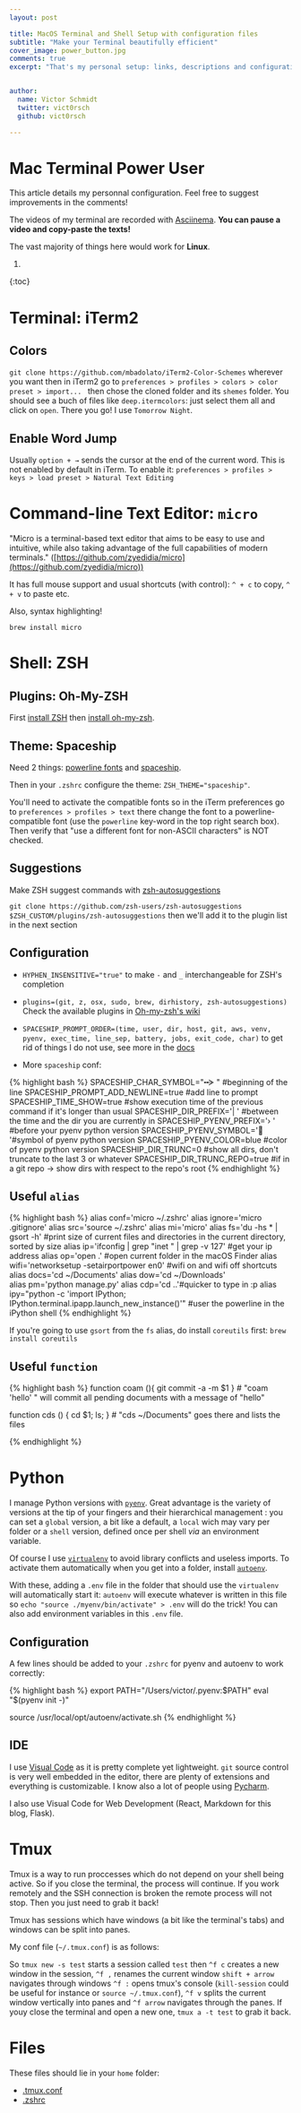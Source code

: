 ```yaml
---
layout: post

title: MacOS Terminal and Shell Setup with configuration files
subtitle: "Make your Terminal beautifully efficient"
cover_image: power_button.jpg
comments: true
excerpt: "That's my personal setup: links, descriptions and configuration. From ZSH to Pyenv through Spaceship and Tmux"


author:
  name: Victor Schmidt
  twitter: vict0rsch
  github: vict0rsch

---
```


<h1> Mac Terminal Power User </h1>

This article details my personnal configuration. Feel free to suggest improvements in the comments!

The videos of my terminal are recorded with [Asciinema](https://asciinema.org). **You can pause a video and copy-paste the texts!**

The vast majority of things here would work for **Linux**.


1. 
{:toc}


# Terminal: iTerm2

## Colors

`git clone https://github.com/mbadolato/iTerm2-Color-Schemes` wherever you want then in iTerm2 go to `preferences > profiles > colors > color preset > import... ` then chose the cloned folder and its `shemes` folder. You should see a buch of files like `deep.itermcolors`: just select them all and click on `open`. There you go! I use `Tomorrow Night`.

## Enable Word Jump

Usually `option + →` sends the cursor at the end of the current word. This is not enabled by default in iTerm. To enable it: `preferences > profiles > keys > load preset > Natural Text Editing`

# Command-line Text Editor: `micro`

"Micro is a terminal-based text editor that aims to be easy to use and intuitive, while also taking advantage of the full capabilities of modern terminals." ([https://github.com/zyedidia/micro](https://github.com/zyedidia/micro))

It has full mouse support and usual shortcuts (with control): `^ + c` to copy, `^ + v` to paste etc. 

Also, syntax highlighting! 

`brew install micro`

<script src="https://asciinema.org/a/JwIHf47OsYkCkf3O2iFI87dHF.js" id="asciicast-JwIHf47OsYkCkf3O2iFI87dHF" async data-theme='monokai' speed='2'></script>

# Shell: ZSH


## Plugins: Oh-My-ZSH

First [install ZSH](https://github.com/robbyrussell/oh-my-zsh/wiki/Installing-ZSH) then [install oh-my-zsh](https://github.com/robbyrussell/oh-my-zsh#basic-installation). 

## Theme: Spaceship

Need 2 things: [powerline fonts](https://github.com/powerline/fonts#quick-installation) and [spaceship](https://denysdovhan.com/spaceship-prompt/#oh-my-zsh). 

Then in your `.zshrc` configure the theme: `ZSH_THEME="spaceship"`.

You'll need to activate the compatible fonts so in the iTerm preferences go to `preferences > profiles > text` there change the font to a powerline-compatible font (use the `powerline` key-word in the top right search box). Then verify that "use a different font for non-ASCII characters" is NOT checked. 

## Suggestions

Make ZSH suggest commands with [zsh-autosuggestions](https://github.com/zsh-users/zsh-autosuggestions#zsh-autosuggestions)

`git clone https://github.com/zsh-users/zsh-autosuggestions $ZSH_CUSTOM/plugins/zsh-autosuggestions` then we'll add it to the plugin list in the next section

## Configuration

* `HYPHEN_INSENSITIVE="true"` to make `-` and `_` interchangeable for ZSH's completion

* `plugins=(git, z, osx, sudo, brew, dirhistory, zsh-autosuggestions)` Check the available plugins in [Oh-my-zsh's wiki](https://github.com/robbyrussell/oh-my-zsh/wiki/Plugins)

* `SPACESHIP_PROMPT_ORDER=(time, user, dir, host, git, aws, venv, pyenv, exec_time, line_sep, battery, jobs, exit_code, char)` to get rid of things I do not use, see more in the [docs](https://denysdovhan.com/spaceship-prompt/docs/Options.html#order)

* More `spaceship` conf:

{% highlight bash %}
SPACESHIP_CHAR_SYMBOL="╍ᗇ " #beginning of the line
SPACESHIP_PROMPT_ADD_NEWLINE=true #add line to prompt
SPACESHIP_TIME_SHOW=true #show execution time of the previous command if it's longer than usual
SPACESHIP_DIR_PREFIX='| ' #between the time and the dir you are currently in
SPACESHIP_PYENV_PREFIX='› ' #before your pyenv python version
SPACESHIP_PYENV_SYMBOL='🐍  '#symbol of pyenv python version
SPACESHIP_PYENV_COLOR=blue #color of pyenv python version
SPACESHIP_DIR_TRUNC=0 #show all dirs, don't truncate to the last 3 or whatever
SPACESHIP_DIR_TRUNC_REPO=true #if in a git repo -> show dirs with respect to the repo's root
{% endhighlight %}

## Useful `alias`

{% highlight bash %}
alias conf='micro ~/.zshrc'
alias ignore='micro .gitignore'
alias src='source ~/.zshrc'
alias mi='micro'
alias fs='du -hs * | gsort -h' #print size of current files and directories in the current directory, sorted by size
alias ip='ifconfig | grep "inet " | grep -v 127' #get your ip address
alias op='open .' #open current folder in the macOS Finder
alias wifi='networksetup -setairportpower en0' #wifi on and wifi off shortcuts
alias docs='cd ~/Documents'
alias dow='cd ~/Downloads'	
alias pm='python manage.py'
alias cdp='cd ..'#quicker to type in :p
alias ipy="python -c 'import IPython; IPython.terminal.ipapp.launch_new_instance()'" #user the powerline in the iPython shell
{% endhighlight %}

If you're going to use `gsort` from the `fs` alias, do install `coreutils` first: `brew install coreutils`

## Useful `function`

{% highlight bash %}
function coam (){
	git commit -a -m $1
} # "coam 'hello' " will commit all pending documents with a message of "hello"

function cds () {
	cd $1;
	ls;
} # "cds ~/Documents" goes there and lists the files

{% endhighlight %}

# Python

I manage Python versions with [`pyenv`](https://github.com/pyenv/pyenv). Great advantage is the variety of versions at the tip of your fingers and their hierarchical management : you can set a `global` version, a bit like a default, a `local` wich may vary per folder or a `shell` version, defined once per shell *via* an environment variable.

Of course I use [`virtualenv`](https://virtualenv.pypa.io/en/stable/) to avoid library conflicts and useless imports. To activate them automatically when you get into a folder, install [`autoenv`](https://github.com/kennethreitz/autoenv).

With these, adding a `.env` file in the folder that should use the `virtualenv` will automatically start it: `autoenv` will execute whatever is written in this file so `echo "source ./myenv/bin/activate" > .env` will do the trick! You can also add environment variables in this `.env` file.

## Configuration

A few lines should be added to your `.zshrc` for pyenv and autoenv to work correctly:

{% highlight bash %}
export PATH="/Users/victor/.pyenv:$PATH"
eval "$(pyenv init -)"

source /usr/local/opt/autoenv/activate.sh
{% endhighlight %}

<script src="https://asciinema.org/a/nOuUy9LWuWYp739nVTnzNisbh.js" id="asciicast-nOuUy9LWuWYp739nVTnzNisbh" async data-theme='monokai' speed='2'></script>

## IDE

I use [Visual Code](https://code.visualstudio.com) as it is pretty complete yet lightweight. `git` source control is very well embedded in the editor, there are plenty of extensions and everything is customizable. I know also a lot of people using [Pycharm](https://www.jetbrains.com/pycharm/).

I also use Visual Code for Web Development (React, Markdown for this blog, Flask).

# Tmux

Tmux is a way to run proccesses which do not depend on your shell being active. So if you close the terminal, the process will continue. If you work remotely and the SSH connection is broken the remote process will not stop. Then you just need to grab it back!

Tmux has sessions which have windows (a bit like the terminal's tabs) and windows can be split into panes. 

My conf file (`~/.tmux.conf`) is as follows:

So `tmux new -s test` starts a session called `test` then `^f c` creates a new window in the session, `^f ,` renames the current window `shift + arrow` navigates through windows `^f :` opens tmux's console (`kill-session` could be useful for instance or `source ~/.tmux.conf`), `^f v` splits the current window vertically into panes and `^f arrow` navigates through the panes. If youy close the terminal and open a new one, `tmux a -t test` to grab it back.


# Files

These files should lie in your `home` folder:

* [.tmux.conf](/files/tmux.conf)
* [.zshrc](/files/zshrc.txt)